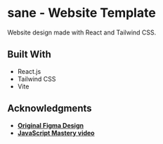 # sane - Website Template

 Website design made with React and Tailwind CSS.






## Built With
- React.js
- Tailwind CSS
- Vite

## Acknowledgments
- [**Original Figma Design**](https://www.figma.com/file/bUGIPys15E78w9bs1l4tgS/HooBank?node-id=310%3A485&t=Jkk7MU9hZJ5HoVph-0)
- [**JavaScript Mastery video**](https://youtu.be/_oO4Qi5aVZs)

